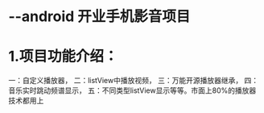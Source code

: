 # --android 开业手机影音项目
# 1.项目功能介绍：
一：自定义播放器，
二：listView中播放视频，
三：万能开源播放器继承，
四：音乐实时跳动频谱显示，
五：不同类型listView显示等等。市面上80%的播放器技术都用上

